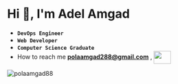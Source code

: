 <h1 align="left">Hi 👋, I'm Adel Amgad</h1>

-  **`DevOps Engineer `**
-  **`Web Developer`**
-  **`Computer Science Graduate `**
-  How to reach me **polaamgad288@gmail.com** , <a href="https://linkedin.com/in/adelamgad8" target="blank"><img align="center" src="https://raw.githubusercontent.com/rahuldkjain/github-profile-readme-generator/master/src/images/icons/Social/linked-in-alt.svg" height="30" width="40" /></a> 
</p>


<p><img align="left" src="https://github-readme-stats.vercel.app/api/top-langs?username=polaamgad88&show_icons=true&locale=en&layout=compact" alt="polaamgad88" /></p>






